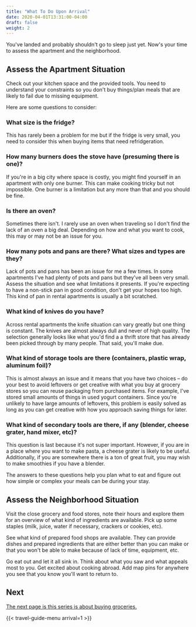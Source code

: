 ```yaml
---
title: "What To Do Upon Arrival"
date: 2020-04-01T13:31:00-04:00
draft: false
weight: 2
---
```


You've landed and probably shouldn't go to sleep just yet. Now's your time to assess the apartment and the neighborhood.

## Assess the Apartment Situation

Check out your kitchen space and the provided tools. You need to understand your constraints so you don't buy things/plan meals that are likely to fail due to missing equipment. 

Here are some questions to consider:

### What size is the fridge?

This has rarely been a problem for me but if the fridge is very small, you need to consider this when buying items that need refridgeration.

### How many burners does the stove have (presuming there is one)?

If you're in a big city where space is costly, you might find yourself in an apartment with only one burner. This can make cooking tricky but not impossible. One burner is a limitation but any more than that and you should be fine.

### Is there an oven?

Sometimes there isn't. I rarely use an oven when traveling so I don't find the lack of an oven a big deal. Depending on how and what you want to cook, this may or may not be an issue for you.

### How many pots and pans are there? What sizes and types are they?

Lack of pots and pans has been an issue for me a few times. In some apartments I've had plenty of pots and pans but they've all been very small. Assess the situation and see what limitations it presents. If you're expecting to have a non-stick pan in good condition, don't get your hopes too high. This kind of pan in rental apartments is usually a bit scratched.

### What kind of knives do you have?

Across rental apartments the knife situation can vary greatly but one thing is constant. The knives are almost always dull and never of high quality. The selection generally looks like what you'd find a a thrift store that has already been picked through by many people. That said, you'll make due.

### What kind of storage tools are there (containers, plastic wrap, aluminum foil)?

This is almost always an issue and it means that you have two choices – do your best to avoid leftovers or get creative with what you buy at grocery stores so you can reuse packaging from purchased items. For example, I've stored small amounts of things in used yogurt containers. Since you're unlikely to have large amounts of leftovers, this problem is easily solved as long as you can get creative with how you approach saving things for later.

### What kind of secondary tools are there, if any (blender, cheese grater, hand mixer, etc)?

This question is last because it's not super important. However, if you are in a place where you want to make pasta, a cheese grater is likely to be useful. Additionally, if you are somewhere there is a ton of great fruit, you may wish to make smoothies if you have a blender.

The answers to these questions help you plan what to eat and figure out how simple or complex your meals can be during your stay.

## Assess the Neighborhood Situation

Visit the close grocery and food stores, note their hours and explore them for an overview of what kind of ingredients are available. Pick up some staples (milk, juice, water if necessary, crackers or cookies, etc).

See what kind of prepared food shops are available. They can provide dishes and prepared ingredients that are either better than you can make or that you won't be able to make because of lack of time, equipment, etc.

Go eat out and let it all sink in. Think about what you saw and what appeals most to you. Get excited about cooking abroad. Add map pins for anywhere you see that you know you'll want to return to.

## Next

[The next page is this series is about buying groceries.](../groceries)

{{< travel-guide-menu arrival=1 >}}
